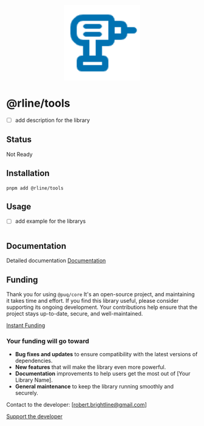 <div align="center">
  <img src="https://raw.githubusercontent.com/rbrightline/common/refs/heads/main/libs/tools/favicon.png" alt="Logo" width="200"/>
</div>

# @rline/tools

- [ ] add description for the library

## Status

Not Ready

## Installation

```shell
pnpm add @rline/tools
```

## Usage

- [ ] add example for the librarys

```typescript

```

## Documentation

Detailed documentation [Documentation](https://rbrightline.github.io/common/tools/)



## Funding

Thank you for using `@puq/core` It's an open-source project, and maintaining it takes time and effort. If you find this library useful, please consider supporting its ongoing development. Your contributions help ensure that the project stays up-to-date, secure, and well-maintained.

[Instant Funding](https://cash.app/$puqlib)

### Your funding will go toward

- **Bug fixes and updates** to ensure compatibility with the latest versions of dependencies.
- **New features** that will make the library even more powerful.
- **Documentation** improvements to help users get the most out of [Your Library Name].
- **General maintenance** to keep the library running smoothly and securely.

Contact to the developer: [robert.brightline@gmail.com]

[Support the developer](https://cash.app/$puqlib)
